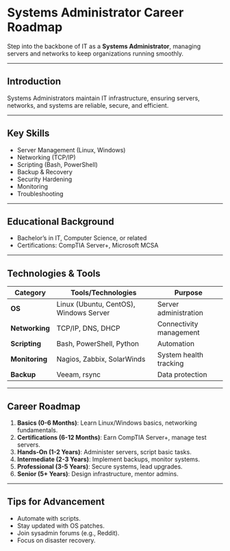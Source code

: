 # Systems Administrator Career Roadmap

Step into the backbone of IT as a **Systems Administrator**, managing servers and networks to keep organizations running smoothly.

---

## Introduction
Systems Administrators maintain IT infrastructure, ensuring servers, networks, and systems are reliable, secure, and efficient.

---

## Key Skills
- Server Management (Linux, Windows)
- Networking (TCP/IP)
- Scripting (Bash, PowerShell)
- Backup & Recovery
- Security Hardening
- Monitoring
- Troubleshooting

---

## Educational Background
- Bachelor’s in IT, Computer Science, or related
- Certifications: CompTIA Server+, Microsoft MCSA

---

## Technologies & Tools
| **Category**         | **Tools/Technologies**                     | **Purpose**                        |
|----------------------|--------------------------------------------|------------------------------------|
| **OS**               | Linux (Ubuntu, CentOS), Windows Server     | Server administration             |
| **Networking**       | TCP/IP, DNS, DHCP                          | Connectivity management           |
| **Scripting**        | Bash, PowerShell, Python                   | Automation                        |
| **Monitoring**       | Nagios, Zabbix, SolarWinds                 | System health tracking            |
| **Backup**           | Veeam, rsync                               | Data protection                   |

---

## Career Roadmap
1. **Basics (0-6 Months)**: Learn Linux/Windows basics, networking fundamentals.  
2. **Certifications (6-12 Months)**: Earn CompTIA Server+, manage test servers.  
3. **Hands-On (1-2 Years)**: Administer servers, script basic tasks.  
4. **Intermediate (2-3 Years)**: Implement backups, monitor systems.  
5. **Professional (3-5 Years)**: Secure systems, lead upgrades.  
6. **Senior (5+ Years)**: Design infrastructure, mentor admins.

---

## Tips for Advancement
- Automate with scripts.
- Stay updated with OS patches.
- Join sysadmin forums (e.g., Reddit).
- Focus on disaster recovery.